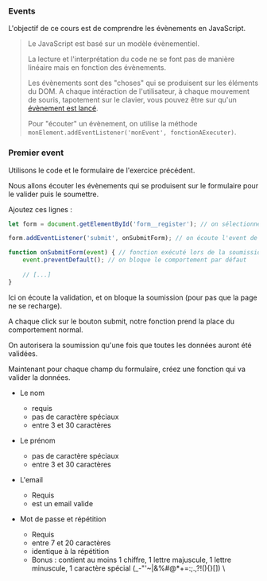 ### Events

L'objectif de ce cours est de comprendre les évènements en JavaScript.

> Le JavaScript est basé sur un modèle évènementiel.
>
> La lecture et l'interprétation du code ne se font pas de manière linéaire mais en fonction des évènements.
>
> Les évènements sont des "choses" qui se produisent sur les éléments du DOM. 
> A chaque intéraction de l'utilisateur, à chaque mouvement de souris, 
> tapotement sur le clavier, vous pouvez être sur qu'un [évènement est lancé](https://developer.mozilla.org/fr/docs/Web/Events).
>
> Pour "écouter" un évènement, on utilise la méthode `monElement.addEventListener('monEvent', fonctionAExecuter)`.


### Premier event

Utilisons le code et le formulaire de l'exercice précédent.

Nous allons écouter les évènements qui se produisent sur le formulaire pour le valider puis le soumettre.

Ajoutez ces lignes :

```javascript
let form = document.getElementById('form__register'); // on sélectionne notre form

form.addEventListener('submit', onSubmitForm); // on écoute l'event de la soumission

function onSubmitForm(event) { // fonction exécuté lors de la soumission
    event.preventDefault(); // on bloque le comportement par défaut
    
    // [...]
}
```

Ici on écoute la validation, et on bloque la soumission (pour pas que la page ne se recharge).

A chaque click sur le bouton submit, notre fonction prend la place du comportement normal.

On autorisera la soumission qu'une fois que toutes les données auront été validées.

Maintenant pour chaque champ du formulaire, créez une fonction qui va valider la données.
- Le nom
    - requis
    - pas de caractère spéciaux
    - entre 3 et 30 caractères
    
- Le prénom
    - pas de caractère spéciaux
    - entre 3 et 30 caractères
    
- L'email
    - Requis
    - est un email valide
    
- Mot de passe et répétition
    - Requis
    - entre 7 et 20 caractères
    - identique à la répétition
    - Bonus : contient au moins 1 chiffre, 1 lettre majuscule, 1 lettre minuscule, 1 caractère spécial (_-"'~|&%#@*+=:;.,?!(){}[]) \
    
 
